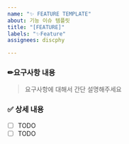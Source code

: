 ```yaml
---
name: "✨ FEATURE TEMPLATE"
about: 기능 이슈 템플릿
title: "[FEATURE]"
labels: "✨Feature"
assignees: discphy

---
```


### ✏요구사항 내용 

> 요구사항에 대해서 간단 설명해주세요

### ✅ 상세 내용
- [ ] TODO
- [ ] TODO
